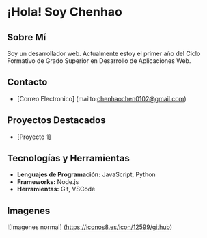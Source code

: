 # ¡Hola! Soy Chenhao

## Sobre Mí
Soy un desarrollador web. Actualmente estoy el primer año del Ciclo Formativo de Grado Superior en Desarrollo de Aplicaciones Web.
## Contacto
- [Correo Electronico] (mailto:chenhaochen0102@gmail.com)

## Proyectos Destacados
- [Proyecto 1] 
## Tecnologías y Herramientas
- **Lenguajes de Programación:** JavaScript, Python
- **Frameworks:** Node.js
- **Herramientas:** Git, VSCode

## Imagenes
![Imagenes normal] (https://iconos8.es/icon/12599/github)



